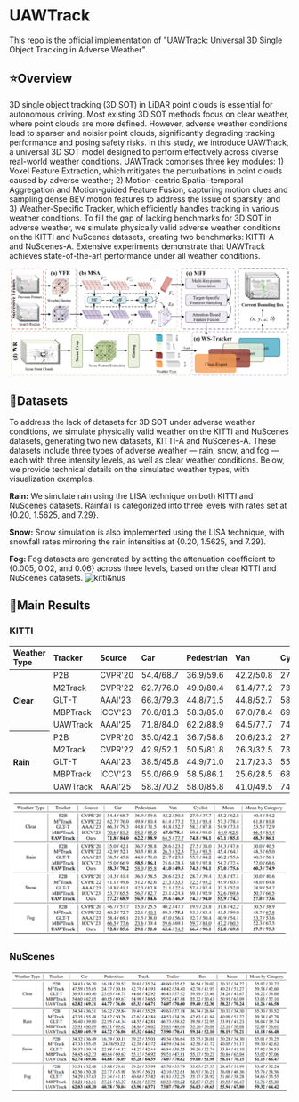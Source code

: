 # UAWTrack

This repo is the official implementation of "UAWTrack: Universal 3D Single Object Tracking in Adverse Weather".


## :star:Overview


3D single object tracking (3D SOT) in LiDAR point clouds is essential for autonomous driving. Most existing 3D SOT methods focus on clear weather, where point clouds are more defined. However, adverse weather conditions lead to sparser and noisier point clouds, significantly degrading tracking performance and posing safety risks. In this study, we introduce UAWTrack, a universal 3D SOT model designed to perform effectively across diverse real-world weather conditions. UAWTrack comprises three key modules: 1) Voxel Feature Extraction, which mitigates the perturbations in point clouds caused by adverse weather; 2) Motion-centric Spatial-temporal Aggregation and Motion-guided Feature Fusion, capturing motion clues and sampling dense BEV motion features to address the issue of sparsity; and 3) Weather-Specific Tracker, which efficiently handles tracking in various weather conditions. To fill the gap of lacking benchmarks for 3D SOT in adverse weather, we simulate physically valid adverse weather conditions on the KITTI and NuScenes datasets, creating two benchmarks: KITTI-A and NuScenes-A. Extensive experiments demonstrate that UAWTrack achieves state-of-the-art performance under all weather conditions.


![UAWTrack](figures/pipeline.png)


## :scroll:Datasets


To address the lack of datasets for 3D SOT under adverse weather conditions, we simulate physically valid weather on the KITTI and NuScenes datasets, generating two new datasets, KITTI-A and NuScenes-A. These datasets include three types of adverse weather — rain, snow, and fog — each with three intensity levels, as well as clear weather conditions. Below, we provide technical details on the simulated weather types, with visualization examples.


**Rain:** We simulate rain using the LISA technique on both KITTI and NuScenes datasets. Rainfall is categorized into three levels with rates set at {0.20, 1.5625, and 7.29}.


**Snow:** Snow simulation is also implemented using the LISA technique, with snowfall rates mirroring the rain intensities at {0.20, 1.5625, and 7.29}.


**Fog:** Fog datasets are generated by setting the attenuation coefficient to {0.005, 0.02, and 0.06} across three levels, based on the clear KITTI and NuScenes datasets.
![kitti&nus](figures/dataset.png)


## :crown:Main Results
### KITTI
<table>
<thead>
<tr>
<th align="left">Weather Type</th>
<th align="left">Tracker</th>
<th align="left">Source</th>
<th align="left">Car</th>
<th align="left">Pedestrian</th>
<th align="left">Van</th>
<th align="left">Cyclist</th>
<th align="left">Mean</th>
<th align="left">Mean by Category</th>
</tr>
</thead>
  
<tr>
<th align="left" rowspan="5" nowrap="nowrap">Clear</th>
<td align="left">P2B</td>
<td align="left">CVPR'20</td>
<td align="left">54.4/68.7</td>
<td align="left">36.9/59.6</td>
<td align="left">42.2/50.8</td>
<td align="left">27.9/37.7</td>
<td align="left">45.2/62.5</td>
<td align="left">40.4/54.2</td>
</tr>
<tr>
<td align="left">M2Track</td>
<td align="left">CVPR'22</td>
<td align="left">62.7/76.0</td>
<td align="left">49.9/80.4</td>
<td align="left">61.4/77.2</td>
<td align="left">73.1/93.4</td>
<td align="left">57.3/78.4</td>
<td align="left">61.8/81.8</td>
</tr>
<tr>
<td align="left">GLT-T</td>
<td align="left">AAAI'23</td>
<td align="left">66.3/79.3</td>
<td align="left">44.8/71.5</td>
<td align="left">44.8/52.7</td>
<td align="left">58.3/87.8</td>
<td align="left">54.9/73.8</td>
<td align="left">53.5/72.9</td>
</tr>
<tr>
<td align="left">MBPTrack</td>
<td align="left">ICCV'23</td>
<td align="left">70.6/81.3</td>
<td align="left">58.3/85.0</td>
<td align="left">67.0/78.4</td>
<td align="left">69.6/93.0</td>
<td align="left">64.9/82.9</td>
<td align="left">66.4/84.4</td>
</tr>
<tr>
<td align="left">UAWTrack</td>
<td align="left">AAAI'25</td>
<td align="left">71.8/84.0</td>
<td align="left">62.2/88.9</td>
<td align="left">64.5/77.7</td>
<td align="left">74.8/94.1</td>
<td align="left">67.1/85.8</td>
<td align="left">68.3/86.1</td>
</tr>
  
<tr> 
<th align="left" rowspan="5" nowrap="nowrap">Rain</th>
<td align="left">P2B</td>
<td align="left">CVPR'20</td>
<td align="left">35.0/42.1</td>
<td align="left">36.7/58.8</td>
<td align="left">20.6/23.2</td>
<td align="left">27.5/38.0</td>
<td align="left">34.3/47.6</td>
<td align="left">30.0/40.5</td>
</tr>
<tr>
<td align="left">M2Track</td>
<td align="left">CVPR'22</td>
<td align="left">42.9/52.1</td>
<td align="left">50.5/81.8</td>
<td align="left">26.3/32.5</td>
<td align="left">73.4/93.5</td>
<td align="left">45.4/64.1</td>
<td align="left">45.4/64.1</td>
</tr>
<tr>
<td align="left">GLT-T</td>
<td align="left">AAAI'23</td>
<td align="left">38.5/45.8</td>
<td align="left">44.9/71.0</td>
<td align="left">21.7/23.3</td>
<td align="left">55.9/84.2</td>
<td align="left">40.2/55.6</td>
<td align="left">40.2/55.6</td>
</tr>
<tr>
<td align="left">MBPTrack</td>
<td align="left">ICCV'23</td>
<td align="left">55.0/66.9</td>
<td align="left">58.5/86.1</td>
<td align="left">25.6/28.5</td>
<td align="left">68.9/92.8</td>
<td align="left">54.2/72.4</td>
<td align="left">52.0/68.6</td>
</tr>
<tr>
<td align="left">UAWTrack</td>
<td align="left">AAAI'25</td>
<td align="left">58.3/70.2</td>
<td align="left">58.0/85.8</td>
<td align="left">41.0/49.5</td>
<td align="left">74.5/94.1</td>
<td align="left">57.0/75.6</td>
<td align="left">60.3/74.9</td>
</tr>
</table>

![kitti](figures/kitti.png)


### NuScenes
![nus](figures/nus.png)
